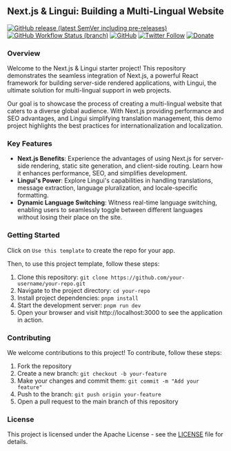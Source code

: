 ## Next.js & Lingui: Building a Multi-Lingual Website

[![GitHub release (latest SemVer including pre-releases)](https://img.shields.io/github/v/release/nekofar/nextjs-lingui-starter?include_prereleases)](https://github.com/nekofar/nextjs-lingui-starter/releases)
[![GitHub Workflow Status (branch)](https://img.shields.io/github/actions/workflow/status/nekofar/nextjs-lingui-starter/build.yml)](https://github.com/nekofar/nextjs-lingui-starter/actions/workflows/build.yml)
[![GitHub](https://img.shields.io/github/license/nekofar/nextjs-lingui-starter)](https://github.com/nekofar/nextjs-lingui-starter/blob/master/LICENSE)
[![Twitter Follow](https://img.shields.io/badge/follow-%40nekofar-1DA1F2?logo=twitter&style=flat)](https://twitter.com/nekofar)
[![Donate](https://img.shields.io/badge/donate-nekofar.crypto-a2b9bc?logo=ko-fi&logoColor=white)](https://ud.me/nekofar.crypto)


### Overview

Welcome to the Next.js & Lingui starter project! This repository demonstrates the seamless integration of Next.js, a
powerful React framework for building server-side rendered applications, with Lingui, the ultimate solution for
multi-lingual support in web projects.

Our goal is to showcase the process of creating a multi-lingual website that caters to a diverse global audience. With
Next.js providing performance and SEO advantages, and Lingui simplifying translation management, this demo project
highlights the best practices for internationalization and localization.

### Key Features

* **Next.js Benefits**: Experience the advantages of using Next.js for server-side rendering, static site generation, and
  client-side routing. Learn how it enhances performance, SEO, and simplifies development.
* **Lingui's Power**: Explore Lingui's capabilities in handling translations, message extraction, language pluralization,
  and locale-specific formatting.
* **Dynamic Language Switching**: Witness real-time language switching, enabling users to seamlessly toggle between
  different languages without losing their place on the site.

### Getting Started

Click on `Use this template` to create the repo for your app.

Then, to use this project template, follow these steps:

1. Clone this repository: `git clone https://github.com/your-username/your-repo.git`
2. Navigate to the project directory: `cd your-repo`
3. Install project dependencies: `pnpm install`
4. Start the development server: `pnpm run dev`
5. Open your browser and visit http://localhost:3000 to see the application in action.
  
### Contributing

We welcome contributions to this project! To contribute, follow these steps:

1. Fork the repository
2. Create a new branch: `git checkout -b your-feature`
3. Make your changes and commit them: `git commit -m "Add your feature"`
4. Push to the branch: `git push origin your-feature`
5. Open a pull request to the main branch of this repository

### License

This project is licensed under the Apache License - see the [LICENSE](LICENSE) file for details.
